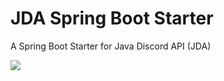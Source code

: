 # JDA Spring Boot Starter
A Spring Boot Starter for Java Discord API (JDA)

[![](https://jitpack.io/v/com.jorgedavi/jda-spring-boot-starter.svg)](https://jitpack.io/#com.jorgedavi/jda-spring-boot-starter)